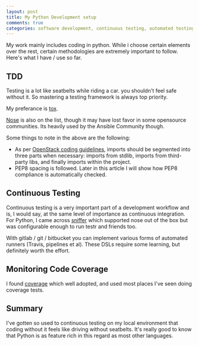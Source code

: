 ```yaml
---
layout: post
title: My Python Development setup
comments: true
categories: software development, continuous testing, automated testing, code coverage, agile, tdd, bdd, python
---
```


My work mainly includes coding in python.
While i choose certain elements over the rest, certain methodologies are extremely important to follow.
Here's what I have / use so far.

## TDD
Testing is a lot like seatbelts while riding a car.
you shouldn't feel safe without it.
So mastering a testing framework is always top priority.

My preferance is [tox](https://tox.readthedocs.io/en/latest/).

[Nose](https://nose.readthedocs.org/en/latest/) is also on the list, though it may have lost favor in some opensource communities. Its heavily used by the Ansible Community though.

Some things to note in the above are the following:

* As per [OpenStack coding guidelines](http://docs.openstack.org/developer/hacking/), imports should be segmented into three parts when necessary: imports from stdlib, imports from third-party libs, and finally imports within the project.
* PEP8 spacing is followed. Later in this article I will show how PEP8 compliance is automatically checked.

## Continuous Testing

Continuous testing is a very important part of a development workflow and is, I would say, at the same level of importance as continuous integration.
For Python, I came across [sniffer](https://pypi.python.org/pypi/sniffer) which supported nose out of the box but was configurable enough to run testr and friends too.

With gitlab / git / bitbucket you can implement various forms of automated runners (Travis, pipelines et al).
These DSLs require some learning, but definitely worth the effort.

## Monitoring Code Coverage

I found [coverage](https://pypi.python.org/pypi/coverage) which well adopted, and used most places I've seen doing coverage tests.

## Summary

I've gotten so used to continuous testing on my local environment that coding without it feels like driving without seatbelts.
It's really good to know that Python is as feature rich in this regard as most other languages.

